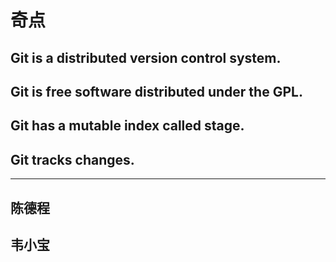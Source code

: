 # 奇点
## Git is a distributed version control system.
## Git is free software distributed under the GPL.
## Git has a mutable index called stage.
## Git tracks changes.
---
## 陈德程
## 韦小宝